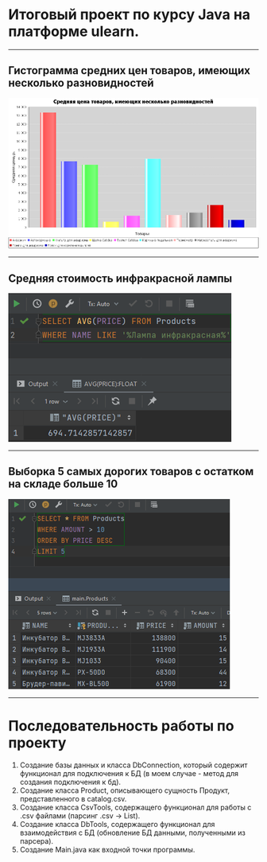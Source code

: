 # Итоговый проект по курсу Java на платформе ulearn.

---

## Гистограмма средних цен товаров, имеющих несколько разновидностей
![ProductsAveragePrice.png](pics/ProductsAveragePrice.png)

---

## Средняя стоимость инфракрасной лампы
![LampAvgPrice.png](pics/LampAvgPrice.png)

---

## Выборка 5 самых дорогих товаров с остатком на складе больше 10
![TopByPrice.png](pics/TopByPrice.png)

---

# Последовательность работы по проекту

1. Создание базы данных и класса DbConnection, который содержит функционал для подключения к БД (в моем случае - метод для создания подключения к бд).
2. Создание класса Product, описывающего сущность Продукт, представленного в catalog.csv.
3. Создание класса CsvTools, содержащего функционал для работы с .csv файлами (парсинг .csv -> List<Products>).
4. Создание класса DbTools, содержащего функционал для взаимодействия с БД (обновление БД данными, полученными из парсера).
5. Создание Main.java как входной точки программы.

